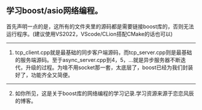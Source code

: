 ##  学习boost/asio网络编程。
首先声明一点的是，这所有的文件夹里的源码都是需要链接boost库的，否则无法运行程序。(建议使用VS2022，VScode/CLion搭配CMake的话也可以)
***
1. tcp_client.cpp就是最基础的同步客户端源码，而tcp_server.cpp则是最基础的服务端源码。至于async_server.cpp到4，5，...就是异步服务器不断迭代，升级的过程。为啥不用socket那一套，太底层了，boost已经为我们封装好了，功能齐全又简便。
---
2. 如你所见，这是关于boost库的网络编程的学习记录.学习资源来源于恋恋风辰的博客。